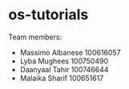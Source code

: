# os-tutorials

Team members: 
- Massimo Albanese 100616057
- Lyba Mughees 100750490
- Daanyaal Tahir 100746644
- Malaika Sharif 100651617
